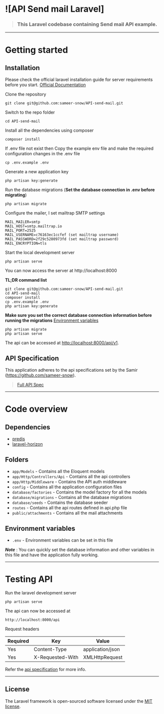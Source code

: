 # ![API Send mail Laravel]

> ### This Laravel codebase containing Send mail API example.

----------

# Getting started

## Installation

Please check the official laravel installation guide for server requirements before you start. [Official Documentation](https://laravel.com/docs/8.x/installation)

Clone the repository

    git clone git@github.com:sameer-snow/API-send-mail.git

Switch to the repo folder

    cd API-send-mail

Install all the dependencies using composer

    composer install

If .env file not exist then Copy the example env file and make the required configuration changes in the .env file

    cp .env.example .env

Generate a new application key

    php artisan key:generate

Run the database migrations (**Set the database connection in .env before migrating**)

    php artisan migrate

Configure the mailer, I set mailtrap SMTP settings

	MAIL_MAILER=smtp
	MAIL_HOST=smtp.mailtrap.io
	MAIL_PORT=2525
	MAIL_USERNAME=c76163ec1ccfef (set mailtrap username)
	MAIL_PASSWORD=2f29c5280973fd (set mailtrap password)
	MAIL_ENCRYPTION=tls

Start the local development server

    php artisan serve

You can now access the server at http://localhost:8000

**TL;DR command list**

    git clone git@github.com:sameer-snow/API-send-mail.git
    cd API-send-mail
    composer install
    cp .env.example .env
    php artisan key:generate 
    
**Make sure you set the correct database connection information before running the migrations** [Environment variables](#environment-variables)

    php artisan migrate
    php artisan serve

The api can be accessed at [http://localhost:8000/api/v1](http://localhost:8000/api/v1).

## API Specification

This application adheres to the api specifications set by the Samir (https://github.com/sameer-snow).
> [Full API Spec](https://github.com/sameer-snow/API-send-mail/postman_api.php)

----------

# Code overview

## Dependencies

- [predis](https://github.com/predis/predis)
- [laravel-horizon](https://github.com/laravel/horizon)

## Folders

- `app/Models` - Contains all the Eloquent models
- `app/Http/Controllers/Api` - Contains all the api controllers
- `app/Http/Middleware` - Contains the API auth middleware
- `config` - Contains all the application configuration files
- `database/factories` - Contains the model factory for all the models
- `database/migrations` - Contains all the database migrations
- `database/seeds` - Contains the database seeder
- `routes` - Contains all the api routes defined in api.php file
- `public/attachments` - Contains all the mail attachments

## Environment variables

- `.env` - Environment variables can be set in this file

***Note*** : You can quickly set the database information and other variables in this file and have the application fully working.

----------

# Testing API

Run the laravel development server

    php artisan serve

The api can now be accessed at

    http://localhost:8000/api

Request headers

| **Required** 	| **Key**              	| **Value**            	|
|----------	|------------------	|------------------	|
| Yes      	| Content-Type     	| application/json 	|
| Yes      	| X-Requested-With 	| XMLHttpRequest   	|

Refer the [api specification](https://github.com/sameer-snow/API-send-mail/postman_api.php) for more info.

----------

## License

The Laravel framework is open-sourced software licensed under the [MIT license](https://opensource.org/licenses/MIT).
